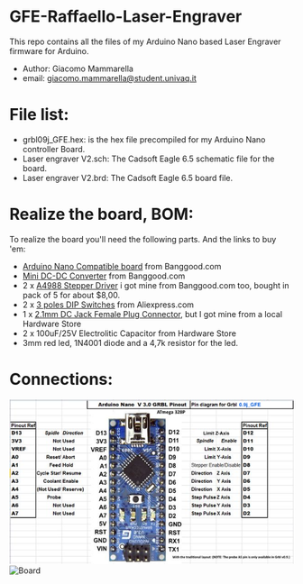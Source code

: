 # GFE-Raffaello-Laser-Engraver
This repo contains all the files of my Arduino Nano based Laser Engraver firmware for Arduino.

* Author: Giacomo Mammarella
* email: giacomo.mammarella@student.univaq.it

# File list:
* grbl09j_GFE.hex: is the hex file precompiled for my Arduino Nano controller Board.
* Laser engraver V2.sch: The Cadsoft Eagle 6.5 schematic file for the board.
* Laser engraver V2.brd: The Cadsoft Eagle 6.5 board file.

# Realize the board, BOM:
To realize the board you'll need the following parts. And the links to buy 'em:
* [Arduino Nano Compatible board](http://www.banggood.com/ATmega328P-Arduino-Compatible-Nano-V3-Improved-Version-With-USB-Cable-p-933647.html) from Banggood.com
* [Mini DC-DC Converter](http://www.banggood.com/Mini-DC-DC-Converter-Step-Down-Module-Adjustable-Power-Supply-p-920327.html) from Banggood.com
* 2 x [A4988 Stepper Driver](http://www.banggood.com/5Pcs-3D-Printer-A4988-Reprap-Stepper-Motor-Driver-Module-p-952527.html) i got mine from Banggood.com too, bought in pack of 5 for about $8,00.
* 2 x [3 poles DIP Switches](http://www.aliexpress.com/item/DIP-switch-3-way-2-54mm-DIP-Switches-3P/939142709.html) from Aliexpress.com
* 1 x [2.1mm DC Jack Female Plug Connector](http://www.aliexpress.com/item/DC-Power-adapter-dc-jack-connector-DC005-5-5-X-2-1-mm-50-pcs-lot/32352870494.html?spm=2114.01020208.3.19.BoIzX5&ws_ab_test=searchweb201556_3,searchweb201644_2_10001_10002_10005_10006_10003_10004_62,searchweb201560_6,searchweb1451318400_6149), but I got mine from a local Hardware Store
* 2 x 100uF/25V Electrolitic Capacitor from Hardware Store
* 3mm red led, 1N4001 diode and a 4,7k resistor for the led.

# Connections:
![Arduino Nano](https://github.com/giacu92/GFE-Raffaello-Laser-Engraver/blob/master/Nano%20grbl.png)
![Board](http://i65.tinypic.com/30ws0wm.png)
